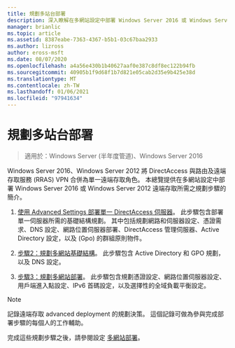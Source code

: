 ```yaml
---
title: 規劃多站台部署
description: 深入瞭解在多網站設定中部署 Windows Server 2016 或 Windows Server 2012 遠端存取所需的規劃步驟。
manager: brianlic
ms.topic: article
ms.assetid: 8387eabe-7363-4367-b5b1-03c67baa2933
ms.author: lizross
author: eross-msft
ms.date: 08/07/2020
ms.openlocfilehash: a4a56e430b1b40627aaf0e387c8df8ec122b94fb
ms.sourcegitcommit: 40905b1f9d68f1b7d821e05cab2d35e9b425e38d
ms.translationtype: MT
ms.contentlocale: zh-TW
ms.lasthandoff: 01/06/2021
ms.locfileid: "97941634"
---
```

# <a name="plan-a-multisite-deployment"></a>規劃多站台部署

>適用於：Windows Server (半年度管道)、Windows Server 2016

 Windows Server 2016、Windows Server 2012 將 DirectAccess 與路由及遠端存取服務 (RRAS) VPN 合併為單一遠端存取角色。 本總覽提供在多網站設定中部署 Windows Server 2016 或 Windows Server 2012 遠端存取所需之規劃步驟的簡介。

1.  [使用 Advanced Settings 部署單一 DirectAccess 伺服器](/previous-versions/windows/it-pro/windows-server-2012-R2-and-2012/hh831436(v=ws.11))。 此步驟包含部署單一伺服器所需的基礎結構規劃。 其中包括規劃網路和伺服器設定、憑證需求、DNS 設定、網路位置伺服器部署、DirectAccess 管理伺服器、Active Directory 設定，以及 (Gpo) 的群組原則物件。

2.  [步驟2：規劃多網站基礎結構](Step-2-Plan-the-Multisite-Infrastructure.md)。 此步驟包含 Active Directory 和 GPO 規劃，以及 DNS 設定。

3.  [步驟3：規劃多網站部署](Step-3-Plan-the-Multisite-Deployment.md)。 此步驟包含規劃憑證設定、網路位置伺服器設定、用戶端進入點設定、IPv6 首碼設定，以及選擇性的全域負載平衡設定。

> [!NOTE]
> 記錄遠端存取 advanced deployment 的規劃決策。 這個記錄可做為參與完成部署步驟的每個人的工作輔助。

完成這些規劃步驟之後，請參閱設定 [多網站部署](../configure/Configure-a-Multisite-Deployment.md)。

